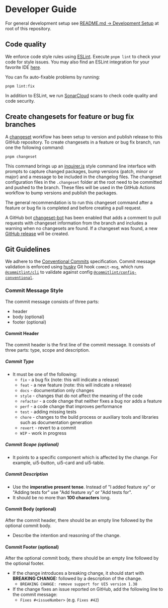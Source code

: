 # Developer Guide

For general development setup see [README.md -> Development Setup](../README.md#development-setup) at root of this repository.

## Code quality

We enforce code style rules using [ESLint](https://eslint.org/). Execute `pnpm lint` to check your code for style issues. You may also find an ESLint integration for your favorite IDE [here](https://eslint.org/docs/user-guide/integrations).

You can fix auto-fixable problems by running:
```shell
pnpm lint:fix
```

In addition to ESLint, we run [SonarCloud](https://sonarcloud.io/project/overview?id=SAP_guided-answers-extension) scans to check code quality and code security.

## Create changesets for feature or bug fix branches

A [changeset](https://github.com/atlassian/changesets) workflow has been setup to version and publish release to this GitHub repository. To create changesets in a feature or bug fix branch, run one the following command:

```shell
pnpm changeset
```

This command brings up an [inquirer.js](https://github.com/SBoudrias/Inquirer.js/) style command line interface with prompts to capture changed packages, bump versions (patch, minor or major) and a message to be included in the changelog files. The changeset configuration files in the `.changeset` folder at the root need to be committed and pushed to the branch. These files will be used in the GitHub Actions workflow to bump versions and publish the packages.

The general recommendation is to run this changeset command after a feature or bug fix is completed and before creating a pull request. 

A GitHub bot [changeset-bot](https://github.com/apps/changeset-bot) has been enabled that adds a comment to pull requests with changeset information from the branch and includes a warning when no changesets are found. If a changeset was found, a new [GitHub release](https://github.com/SAP/guided-answers-extension/releases) will be created.

## Git Guidelines

We adhere to the [Conventional Commits](https://conventionalcommits.org) specification. Commit message validation is enforced using [husky](https://github.com/typicode/husky) Git hook `commit-msg`, which runs [`@commitlint/cli`](https://github.com/conventional-changelog/commitlint) to validate against config [`@commitlint/config-conventional`](https://github.com/conventional-changelog/commitlint/tree/master/%40commitlint/config-conventional).

### Commit Message Style
The commit message consists of three parts:
- header
- body (optional)
- footer (optional)

#### Commit Header
The commit header is the first line of the commit message. It consists of three parts: type, scope and description.

##### Commit Type
- It must be one of the following:
    + `fix` - a bug fix (note: this will indicate a release)
    + `feat` - a new feature (note: this will indicate a release)
    + `docs` - documentation only changes
    + `style` - changes that do not affect the meaning of the code
    + `refactor` - a code change that neither fixes a bug nor adds a feature
    + `perf` - a code change that improves performance
    + `test` - adding missing tests
    + `chore` - changes to the build process or auxiliary tools and libraries such as documentation generation
    + `revert` - revert to a commit
    + `WIP` - work in progress

##### Commit Scope (optional)
- It points to a specific component which is affected by the change. For example, ui5-button, ui5-card and ui5-table.

##### Commit Description
- Use the **imperative present tense**. Instead of "I added feature xy" or "Adding tests for" use "Add feature xy" or "Add tests for".
- It should be no more than **100 characters** long.


#### Commit Body (optional)
After the commit header, there should be an empty line followed by the optional commit body.
- Describe the intention and reasoning of the change.

#### Commit Footer (optional)
After the optional commit body, there should be an empty line followed by the optional footer.
- If the change introduces a breaking change, it should start with **BREAKING CHANGE:** followed by a description of the change.
    + `BREAKING CHANGE: remove support for UI5 version 1.38`
- If the change fixes an issue reported on GitHub, add the following line to the commit message:
    + `Fixes #<issueNumber>` (e.g. `Fixes #42`)
